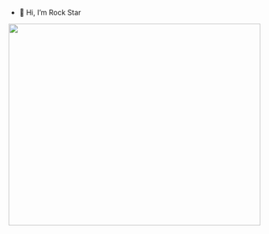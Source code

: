 - 👋 Hi, I’m Rock Star

<div align="center">
  <img src="https://media.giphy.com/media/NytMLKyiaIh6VH9SPm/giphy.gif" width="500" height="400"/>
</div>
